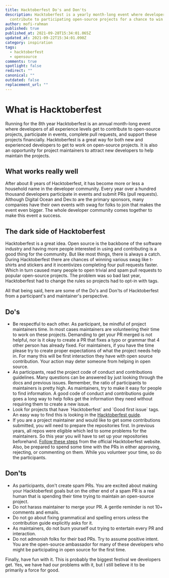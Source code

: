 ```yaml
---
title: Hacktoberfest Do's and Don'ts
description: Hacktoberfest is a yearly month-long event where developers
  contribute to participating open-source projects for a chance to win swag.
author: mofi-rahman
published: true
published_at: 2021-09-28T15:34:01.065Z
updated_at: 2021-09-22T15:34:01.090Z
category: inspiration
tags:
  - hacktoberfest
  - opensource
comments: true
spotlight: false
redirect: ""
canonical: ""
outdated: false
replacement_url: ""
---
```

# What is Hacktoberfest

Running for the 8th year Hacktoberfest is an annual month-long event where developers of all experience levels get to contribute to open-source projects, participate in events, complete pull requests, and support these projects financially. Hacktoberfest is a great way for both new and experienced developers to get to work on open-source projects. It is also an opportunity for project maintainers to attract new developers to help maintain the projects. 

## What works really well

After about 8 years of Hacktoberfest, it has become more or less a household name in the developer community. Every year over a hundred thousand developers participate in events and submit PRs (pull requests). Although Digital Ocean and Dev.to are the primary sponsors, many companies have their own events with swag for folks to join that makes the event even bigger. The whole developer community comes together to make this event a success.

## The dark side of Hacktoberfest

Hacktoberfest is a great idea. Open source is the backbone of the software industry and having more people interested in using and contributing is a good thing for the community. But like most things, there is always a catch. During Hacktoberfest there are chances of winning various swag like t-shirts and stickers and it incentivizes completing four pull requests faster. Which in turn caused many people to open trivial and spam pull requests to popular open-source projects. The problem was so bad last year, Hacktoberfest had to change the rules so projects had to opt-in with tags.

All that being said, here are some of the Do's and Don'ts of Hacktoberfest from a participant's and maintainer's perspective.

## Do's

* Be respectful to each other. As participant, be mindful of project maintainers time. In most cases maintainers are volunteering their time to work on these projects. Demanding to get your PR merged is not helpful, nor is it okay to create a PR that fixes a typo or grammar that 4 other person has already fixed. For maintainers, if you have the time please try to create proper expectations of what the project needs help in. For many this will be first interaction they have with open source contribution. Your action may deter someone from helping in open source. 
* As participants, read the project code of conduct and contributions guidelines. Many questions can be answered by just looking through the docs and previous issues. Remember, the ratio of participants to maintainers is pretty high. As maintainers, try to make it easy for people to find information. A good code of conduct and contributions guide goes a long way to help folks get the information they need without requiring them to create a new issue.
* Look for projects that have \`Hacktoberfest\` and \`Good first issue\` tags. An easy way to find this is looking in the [Hacktoberfest guide](https://hacktoberfest.digitalocean.com/resources/beginners). 
* If you are a project maintainer and would like to get some contributions submitted, you will need to prepare the repositories first. In previous years, all repos were eligible which led to some problems for the maintainers. So this year you will have to set up your repositories beforehand. [Follow these steps](https://hacktoberfest.digitalocean.com/resources/maintainers) from the official Hacktoberfest website. Also, be prepared to spend some time with the PRs in either approving, rejecting, or commenting on them. While you volunteer your time, so do the participants. 

## Don'ts

* As participants, don't create spam PRs. You are excited about making your Hacktoberfest goals but on the other end of a spam PR is a real human that is spending their time trying to maintain an open-source project. 
* Do not harass maintainer to merge your PR. A gentle reminder is not 10+ comments and emails. 
* Do not go about fixing grammatical and spelling errors unless the contribution guide explicitly asks for it. 
* As maintainers, do not burn yourself out trying to entertain every PR and interaction. 
* Do not admonish folks for their bad PRs. Try to assume positive intent. You are the open-source ambassador for many of these developers who might be participating in open source for the first time. 

Finally, have fun with it. This is probably the biggest festival we developers get. Yes, we have had our problems with it, but I still believe it to be primarily a force for good.